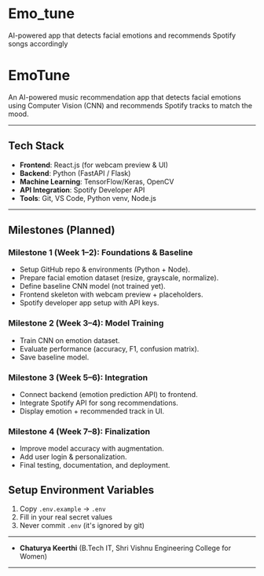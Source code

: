 # Emo_tune
AI-powered app that detects facial emotions and recommends Spotify songs accordingly
# EmoTune 

An AI-powered music recommendation app that detects facial emotions using Computer Vision (CNN) and recommends Spotify tracks to match the mood.

---

##  Tech Stack
- **Frontend**: React.js (for webcam preview & UI)
- **Backend**: Python (FastAPI / Flask)
- **Machine Learning**: TensorFlow/Keras, OpenCV
- **API Integration**: Spotify Developer API
- **Tools**: Git, VS Code, Python venv, Node.js

---

##  Milestones (Planned)

### Milestone 1 (Week 1–2): Foundations & Baseline
- Setup GitHub repo & environments (Python + Node).
- Prepare facial emotion dataset (resize, grayscale, normalize).
- Define baseline CNN model (not trained yet).
- Frontend skeleton with webcam preview + placeholders.
- Spotify developer app setup with API keys.

### Milestone 2 (Week 3–4): Model Training
- Train CNN on emotion dataset.
- Evaluate performance (accuracy, F1, confusion matrix).
- Save baseline model.

### Milestone 3 (Week 5–6): Integration
- Connect backend (emotion prediction API) to frontend.
- Integrate Spotify API for song recommendations.
- Display emotion + recommended track in UI.

### Milestone 4 (Week 7–8): Finalization
- Improve model accuracy with augmentation.
- Add user login & personalization.
- Final testing, documentation, and deployment.
## Setup Environment Variables
1. Copy `.env.example` → `.env`
2. Fill in your real secret values
3. Never commit `.env` (it's ignored by git)


---
- **Chaturya Keerthi** (B.Tech IT, Shri Vishnu Engineering College for Women)

---

